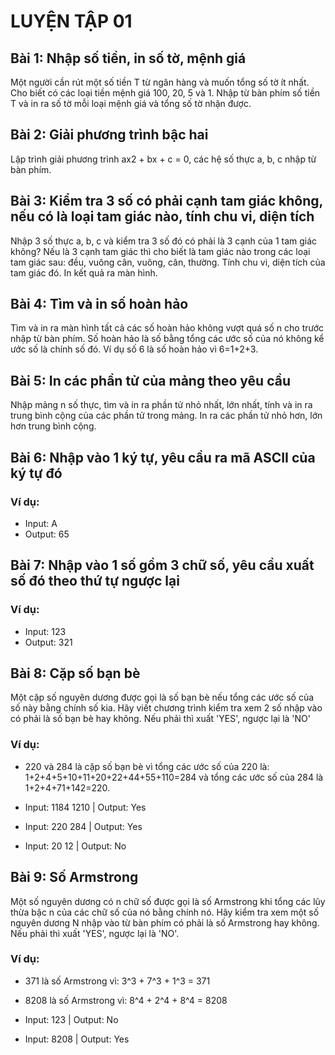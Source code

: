 # LUYỆN TẬP 01

## Bài 1: Nhập số tiền, in số tờ, mệnh giá
Một người cần rút một số tiền T từ ngân hàng và muốn tổng số tờ ít nhất. 
Cho biết có các loại tiền mệnh giá 100, 20, 5 và 1. 
Nhập từ bàn phím số tiền T và in ra số tờ mỗi loại mệnh giá và tổng số tờ nhận được.

## Bài 2: Giải phương trình bậc hai
Lập trình giải phương trình ax2 + bx + c = 0, các hệ số thực a, b, c nhập từ bàn phím.

## Bài 3: Kiểm tra 3 số có phải cạnh tam giác không, nếu có là loại tam giác nào, tính chu vi, diện tích
Nhập 3 số thực a, b, c và kiểm tra 3 số đó có phải là 3 cạnh của 1 tam giác không? 
Nếu là 3 cạnh tam giác thì cho biết là tam giác nào trong các loại tam giác sau: đều, vuông cân, vuông, cân, thường. 
Tính chu vi, diện tích của tam giác đó. 
In kết quả ra màn hình.

## Bài 4: Tìm và in số hoàn hảo
Tìm và in ra màn hình tất cả các số hoàn hảo không vượt quá số n cho trước nhập từ bàn phím. 
Số hoàn hảo là số bằng tổng các ước số của nó không kể ước số là chính số đó. 
Ví dụ số 6 là số hoàn hảo vì 6=1+2+3.

## Bài 5: In các phần tử của mảng theo yêu cầu
Nhập mảng n số thực, tìm và in ra phần tử nhỏ nhất, lớn nhất, tính và in ra trung bình cộng của các phần tử trong mảng. 
In ra các phần tử nhỏ hơn, lớn hơn trung bình cộng.

## Bài 6: Nhập vào 1 ký tự, yêu cầu ra mã ASCII của ký tự đó
### Ví dụ:
* Input: A 
* Output: 65

## Bài 7: Nhập vào 1 số gồm 3 chữ số, yêu cầu xuất số đó theo thứ tự ngược lại
### Ví dụ:
* Input: 123
* Output: 321

## Bài 8: Cặp số bạn bè
Một cặp số nguyên dương được gọi là số bạn bè nếu tổng các ước số của số này bằng chính số kia. 
Hãy viết chương trình kiểm tra xem 2 số nhập vào có phải là số bạn bè hay không. 
Nếu phải thì xuất 'YES', ngược lại là 'NO'

### Ví dụ:
* 220 và 284 là cặp số bạn bè vì tổng các ước số của 220 là: 1+2+4+5+10+11+20+22+44+55+110=284 và tổng các ước số của 284 là 1+2+4+71+142=220.

* Input: 1184 1210 | Output: Yes

* Input: 220 284 | Output: Yes

* Input: 20 12 | Output: No

## Bài 9: Số Armstrong
Một số nguyên dương có n chữ số được gọi là số Armstrong khi tổng các lũy thừa bậc n của các chữ số của nó bằng chính nó. 
Hãy kiểm tra xem một số nguyên dương N nhập vào từ bàn phím có phải là số Armstrong hay không. 
Nếu phải thì xuất 'YES', ngược lại là 'NO'.

### Ví dụ:
* 371 là số Armstrong vì: 3^3 + 7^3 + 1^3 = 371
* 8208 là số Armstrong vì: 8^4 + 2^4 + 8^4 = 8208

* Input: 123 | Output: No

* Input: 8208 | Output: Yes



